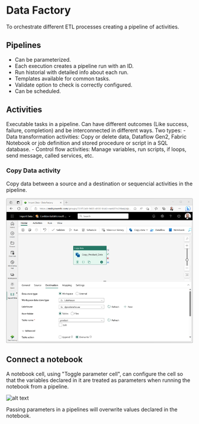 # Data Factory

To orchestrate different ETL processes creating a pipeline of activities.

## Pipelines

- Can be parameterized.
- Each execution creates a pipeline run with an ID.
- Run historial with detailed info about each run.
- Templates available for common tasks.
- Validate option to check is correctly configured.
- Can be scheduled.

## Activities

Executable tasks in a pipeline. Can have different outcomes (Like success, failure, completion) and be interconnected in different ways. 
Two types:
    - Data transformation activities: Copy or delete data, Dataflow Gen2, Fabric Notebook or job definition and stored procedure or script in a SQL database.
    - Control flow activities: Manage variables, run scripts, if loops, send message, called services, etc.

### Copy Data activity

Copy data between a source and a destination or sequencial activities in the pipeline.

![alt text](images/copy_data_activity_configuration.png)


## Connect a notebook

A notebook cell, using "Toggle parameter cell", can configure the cell so that the variables declared in it are treated as parameters when running the notebook from a pipeline.

![alt text](images/notebook_parameter.png)

Passing parameters in a pipelines will overwrite values declared in the notebook.

